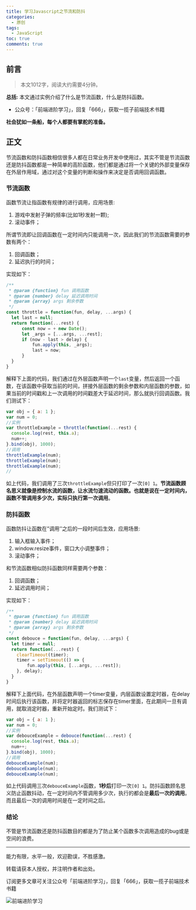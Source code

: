 ```yaml
---
title: 学习Javascript之节流和防抖
categories:
  - 原创
tags:
  - JavaScript
toc: true
comments: true
---
```


## 前言

> 本文1012字，阅读大约需要4分钟。

**总括:**  本文通过实例介绍了什么是节流函数，什么是防抖函数。

- 公众号：「前端进阶学习」，回复「666」，获取一揽子前端技术书籍

**社会犹如一条船，每个人都要有掌舵的准备。**

<!-- more -->

## 正文

节流函数和防抖函数相信很多人都在日常业务开发中使用过，其实不管是节流函数还是防抖函数都是一种简单的高阶函数，他们都是通过将一个关键的外部变量保存在外层作用域，通过对这个变量的判断和操作来决定是否调用回调函数。

### 节流函数

函数节流让指函数有规律的进行调用，应用场景:

1. 游戏中发射子弹的频率(比如1秒发射一颗);
2. 滚动事件；

所谓节流即让回调函数在一定时间内只能调用一次，因此我们的节流函数需要的参数有两个：

1. 回调函数；
2. 延迟执行的时间；

实现如下：

```js
/**
 * @param {function} fun 调用函数
 * @param {number} delay 延迟调用时间
 * @param {array} args 剩余参数
 */
const throttle = function(fun, delay, ...args) {
  let last = null;
  return function(...rest) {
      const now = + new Date();
      let _args = [...args, ...rest];
      if (now - last > delay) {
          fun.apply(this, _args);
          last = now;
      }
  }
}
```

解释下上面的代码，我们通过在外层函数声明一个`last`变量，然后返回一个函数，在该函数中获取当前的时间，拼接外层函数的剩余参数和内层函数的参数，如果当前的时间戳和上一次调用的时间戳差大于延迟时间，那么就执行回调函数。我们测试下：

```js
var obj = { a: 1 };
var num = 0;
//实例
var throttleExample = throttle(function(...rest) {
  console.log(rest, this.a);
  num++;
}.bind(obj), 1000);
//调用
throttleExample(num);
throttleExample(num);
throttleExample(num);
// 
```

如上代码，我们调用了三次`throttleExample`但只打印了一次`[0] 1`。**节流函数顾名思义就像是控制水流的函数，让水流匀速流动的函数。**也就是说在一定时间内，函数不管调用多少次，实际只执行**第一次调用**。

### 防抖函数

函数防抖让函数在”调用’’之后的一段时间后生效，应用场景:

1. 输入框输入事件；
2. window.resize事件，窗口大小调整事件；
3. 滚动事件；

和节流函数相似防抖函数同样需要两个参数：

1. 回调函数；
2. 延迟调用时间；

实现如下：

```js
/**
 * @param {function} fun 调用函数
 * @param {number} delay 延迟调用时间
 * @param {array} args 剩余参数
 */
const debouce = function(fun, delay, ...args) {
  let timer = null;
  return function(...rest) {
    clearTimeout(timer);
    timer = setTimeout(() => {
        fun.apply(this, [...args, ...rest]);
    }, delay);
  }
}
```

解释下上面代码，在外层函数声明一个timer变量，内层函数设置定时器，在delay时间后执行该函数，并将定时器返回的标志保存在timer里面，在此期间一旦有调用，就取消定时器，重新开始定时。我们测试下：

```js
var obj = { a: 1 };
var num = 0;
//实例
var debouceExample = debouce(function(...rest) {
  console.log(rest, this.a);
  num++;
}.bind(obj), 1000);
//调用
debouceExample(num);
debouceExample(num);
debouceExample(num);
```

如上代码调用三次`debouceExample`函数，**1秒后**打印一次`[0] 1`。防抖函数顾名思义防止函数抖动，在一定时间内不管调用多少次，执行的都会是**最后一次的调用**。而且最后一次的调用时间是在一定时间之后。

### 结论

不管是节流函数还是防抖函数目的都是为了防止某个函数多次调用造成的bug或是空间的浪费。

---

能力有限，水平一般，欢迎勘误，不胜感激。

转载请获本人授权，并注明作者和出处。

订阅更多文章可关注公众号「前端进阶学习」，回复「666」，获取一揽子前端技术书籍

![前端进阶学习](https://image.damonare.cn/qianduanjinjie.png)
